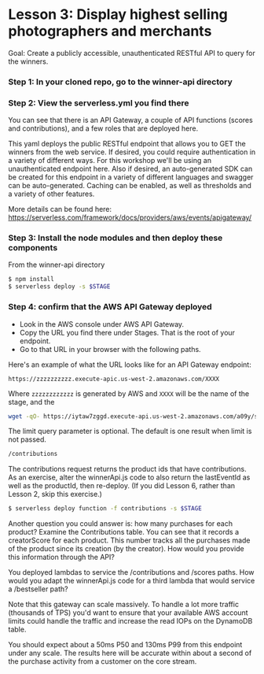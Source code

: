 # Lesson 3: Display highest selling photographers and merchants
Goal: Create a publicly accessible, unauthenticated RESTful API to query for the winners.

### Step 1: In your cloned repo, go to the winner-api directory

### Step 2: View the serverless.yml you find there
You can see that there is an API Gateway, a couple of API functions (scores and contributions), and a few roles that are deployed here.

This yaml deploys the public RESTful endpoint that allows you to GET the winners from the web service.  If desired, you could require authentication in a variety of different ways.  For this workshop we'll be using an unauthenticated endpoint here.  Also if desired, an auto-generated SDK can be created for this endpoint in a variety of different languages and swagger can be auto-generated.  Caching can be enabled, as well as thresholds and a variety of other features.

More details can be found here: https://serverless.com/framework/docs/providers/aws/events/apigateway/

### Step 3: Install the node modules and then deploy these components
From the winner-api directory
```sh
$ npm install
$ serverless deploy -s $STAGE
```

### Step 4: confirm that the AWS API Gateway deployed
* Look in the AWS console under AWS API Gateway.
* Copy the URL you find there under Stages.  That is the root of your endpoint.
* Go to that URL in your browser with the following paths.

Here's an example of what the URL looks like for an API Gateway endpoint:

```
https://zzzzzzzzzz.execute-apic.us-west-2.amazonaws.com/XXXX
```

Where `zzzzzzzzzzzz` is generated by AWS and `XXXX` will be the name of the stage, and the

```sh
wget -qO- https://iytaw7zggd.execute-api.us-west-2.amazonaws.com/a09y/scores?role=creator&limit=2 | more
```
The limit query parameter is optional.  The default is one result when limit is not passed.
```sh
/contributions
```
The contributions request returns the product ids that have contributions.  As an exercise, alter the winnerApi.js code to also return the lastEventId as well as the productId, then re-deploy.  (If you did Lesson 6, rather than Lesson 2, skip this exercise.)
```sh
$ serverless deploy function -f contributions -s $STAGE
```
Another question you could answer is: how many purchases for each product?  Examine the Contributions table.  You can see that it records a creatorScore for each product.  This number tracks all the purchases made of the product since its creation (by the creator).
How would you provide this information through the API?

You deployed lambdas to service the /contributions and /scores paths.  How would you adapt the winnerApi.js code for a third lambda that would service a /bestseller path?

Note that this gateway can scale massively.  To handle a lot more traffic (thousands of TPS) you'd want to ensure that your available AWS account limits could handle the traffic and increase the read IOPs on the DynamoDB table.

You should expect about a 50ms P50 and 130ms P99 from this endpoint under any scale.  The results here will be accurate within about a second of the purchase activity from a customer on the core stream.

